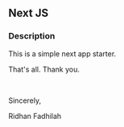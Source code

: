 ## Next JS

### Description

This is a simple next app starter.

That's all. Thank you.

&nbsp;

Sincerely,

Ridhan Fadhilah